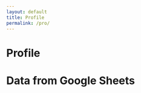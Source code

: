 ```yaml
---
layout: default
title: Profile
permalink: /pro/
---
```


# Profile


<!DOCTYPE html>
<html lang="en">
<head>
  <meta charset="UTF-8">
  <meta name="viewport" content="width=device-width, initial-scale=1.0">
  <title>Google Sheets Data</title>
  <style>
    table {
      width: 100%;
      border-collapse: collapse;
    }
    th, td {
      padding: 8px;
      text-align: left;
      border: 1px solid #ddd;
    }
  </style>
</head>
<body>

  <h1>Data from Google Sheets</h1>

  <table id="dataTable">
    <thead>
      <tr>
        <!-- Column headers will be inserted here -->
      </tr>
    </thead>
    <tbody>
      <!-- Data rows will be inserted here -->
    </tbody>
  </table>

<script>
fetch('https://script.google.com/macros/s/AKfycbyCqyVsJ3_CMsxzFTKgtIklgH_YWIXyObM75ddwYSDGEiMjVUBclGtSII-_sSG_HkEjHw/exec') // Replace with your web app URL
  .then(response => response.json())
  .then(data => {
    if (!data.length) {
      alert('You are not logged in or no data is available for your account.');
      return;
    }
    
    const headers = Object.keys(data[0]);

    const headerRow = document.querySelector('thead tr');
    headers.forEach(header => {
      const th = document.createElement('th');
      th.textContent = header;
      headerRow.appendChild(th);
    });

    const tbody = document.querySelector('tbody');
    data.forEach(row => {
      const tr = document.createElement('tr');
      headers.forEach(header => {
        const td = document.createElement('td');
        td.textContent = row[header];
        tr.appendChild(td);
      });
      tbody.appendChild(tr);
    });
  })
  .catch(error => console.error('Error fetching data:', error));
</script>


</body>
</html>
